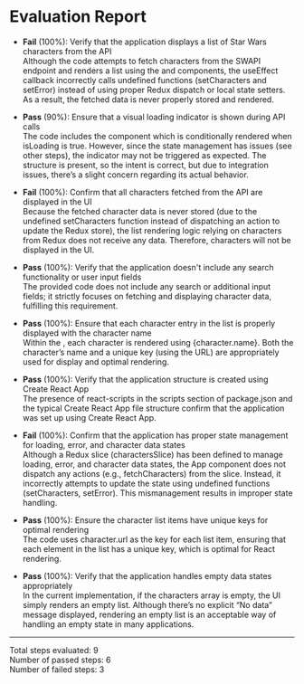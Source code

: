 # Evaluation Report

- **Fail** (100%): Verify that the application displays a list of Star Wars characters from the API  
  Although the code attempts to fetch characters from the SWAPI endpoint and renders a list using the <List> and <ListItem> components, the useEffect callback incorrectly calls undefined functions (setCharacters and setError) instead of using proper Redux dispatch or local state setters. As a result, the fetched data is never properly stored and rendered.

- **Pass** (90%): Ensure that a visual loading indicator is shown during API calls  
  The code includes the <LoadingIndicator> component which is conditionally rendered when isLoading is true. However, since the state management has issues (see other steps), the indicator may not be triggered as expected. The structure is present, so the intent is correct, but due to integration issues, there’s a slight concern regarding its actual behavior.

- **Fail** (100%): Confirm that all characters fetched from the API are displayed in the UI  
  Because the fetched character data is never stored (due to the undefined setCharacters function instead of dispatching an action to update the Redux store), the list rendering logic relying on characters from Redux does not receive any data. Therefore, characters will not be displayed in the UI.

- **Pass** (100%): Verify that the application doesn't include any search functionality or user input fields  
  The provided code does not include any search or additional input fields; it strictly focuses on fetching and displaying character data, fulfilling this requirement.

- **Pass** (100%): Ensure that each character entry in the list is properly displayed with the character name  
  Within the <List>, each character is rendered using <ListItem key={character.url}>{character.name}</ListItem>. Both the character’s name and a unique key (using the URL) are appropriately used for display and optimal rendering.

- **Pass** (100%): Verify that the application structure is created using Create React App  
  The presence of react-scripts in the scripts section of package.json and the typical Create React App file structure confirm that the application was set up using Create React App.

- **Fail** (100%): Confirm that the application has proper state management for loading, error, and character data states  
  Although a Redux slice (charactersSlice) has been defined to manage loading, error, and character data states, the App component does not dispatch any actions (e.g., fetchCharacters) from the slice. Instead, it incorrectly attempts to update the state using undefined functions (setCharacters, setError). This mismanagement results in improper state handling.

- **Pass** (100%): Ensure the character list items have unique keys for optimal rendering  
  The code uses character.url as the key for each list item, ensuring that each element in the list has a unique key, which is optimal for React rendering.

- **Pass** (100%): Verify that the application handles empty data states appropriately  
  In the current implementation, if the characters array is empty, the UI simply renders an empty list. Although there’s no explicit “No data” message displayed, rendering an empty list is an acceptable way of handling an empty state in many applications.

---

Total steps evaluated: 9  
Number of passed steps: 6  
Number of failed steps: 3